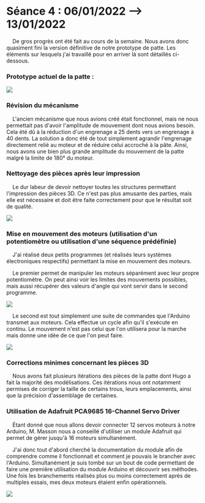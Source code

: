 # Séance 4 : 06/01/2022 --> 13/01/2022

&nbsp;&nbsp;&nbsp;&nbsp;De gros progrès ont été fait au cours de la semaine. Nous avons donc quasiment fini la version
définitive de notre prototype de patte. Les éléments sur lesquels j'ai travaillé pour en arriver là sont détaillés 
ci-dessous.

### Prototype actuel de la patte :

![](seance04_illustrations/seance04_illustration02.png)

### Révision du mécanisme

&nbsp;&nbsp;&nbsp;&nbsp;L'ancien mécanisme que nous avions créé était fonctionnel, mais ne nous permettait pas d'avoir
l'amplitude de mouvement dont nous avions besoin. Cela été dû à la réduction d'un engrenage a 25 dents vers un engrenage
à 40 dents. La solution a donc été de tout simplement agrandir l'engrenage directement relié au moteur et de réduire celui
accroché à la pâte. Ainsi, nous avons une bien plus grande amplitude du mouvement de la patte malgré la limite de 180° du
moteur.

### Nettoyage des pièces après leur impression

&nbsp;&nbsp;&nbsp;&nbsp;Le dur labeur de devoir nettoyer toutes les structures permettant l'impression des pièces 3D. Ce
n'est pas plus amusante des parties, mais elle est nécessaire et doit être faite correctement pour que le résultat soit de
qualité.

![](seance04_illustrations/seance04_illustration04.png)

### Mise en mouvement des moteurs (utilisation d'un potentiomètre ou utilisation d'une séquence prédéfinie)

&nbsp;&nbsp;&nbsp;&nbsp;J'ai réalisé deux petits programmes (et réalisés leurs systèmes électroniques respectifs)
permettant la mise en mouvement des moteurs.

&nbsp;&nbsp;&nbsp;&nbsp;Le premier permet de manipuler les moteurs séparément avec leur propre potentiomètre. On peut
ainsi voir les limites des mouvements possibles, mais aussi récupérer des valeurs d'angle qui vont servir dans le second
programme.

![](seance04_illustrations/seance04_illustration05.gif)

&nbsp;&nbsp;&nbsp;&nbsp;Le second est tout simplement une suite de commandes que l'Arduino transmet aux moteurs. Cela
effectue un cycle afin qu'il s'exécute en continu. Le mouvement n'est pas celui que l'on utilisera pour la marche mais
donne une idée de ce que l'on peut faire.

![](seance04_illustrations/seance04_illustration01.gif)

### Corrections minimes concernant les pièces 3D

&nbsp;&nbsp;&nbsp;&nbsp;Nous avons fait plusieurs itérations des pièces de la patte dont Hugo a fait la majorité des
modélisations. Ces itérations nous ont notamment permises de corriger la taille de certains trous, leurs emplacements,
ainsi que la précision d'assemblage de certaines.

### Utilisation de Adafruit PCA9685 16-Channel Servo Driver

&nbsp;&nbsp;&nbsp;&nbsp;Étant donné que nous allons devoir connecter 12 servos moteurs à notre Arduino, M. Masson nous a
conseillé d'utiliser un module Adafruit qui permet de gérer jusqu'à 16 moteurs simultanément.

&nbsp;&nbsp;&nbsp;&nbsp;J'ai donc tout d'abord cherché la documentation du module afin de comprendre comme il fonctionnait
et comment je pouvais le brancher avec l'Arduino. Simultanément je suis tombé sur un bout de code permettant de faire une
première utilisation du module Arduino et découvrir ses méthodes. Une fois les branchements réalisés plus ou moins 
correctement après de multiples essais, mes deux moteurs étaient enfin opérationnels.

![](seance04_illustrations/seance04_illustration03.png)